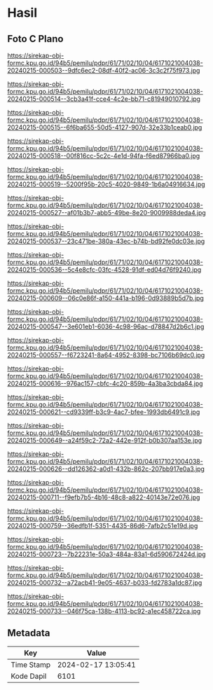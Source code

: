 # Hasil

## Foto C Plano

https://sirekap-obj-formc.kpu.go.id/94b5/pemilu/pdpr/61/71/02/10/04/6171021004038-20240215-000503--9dfc6ec2-08df-40f2-ac06-3c3c2f75f973.jpg

https://sirekap-obj-formc.kpu.go.id/94b5/pemilu/pdpr/61/71/02/10/04/6171021004038-20240215-000514--3cb3a41f-cce4-4c2e-bb71-c81949010792.jpg

https://sirekap-obj-formc.kpu.go.id/94b5/pemilu/pdpr/61/71/02/10/04/6171021004038-20240215-000515--6f6ba655-50d5-4127-907d-32e33b1ceab0.jpg

https://sirekap-obj-formc.kpu.go.id/94b5/pemilu/pdpr/61/71/02/10/04/6171021004038-20240215-000518--00f816cc-5c2c-4e1d-94fa-f6ed87966ba0.jpg

https://sirekap-obj-formc.kpu.go.id/94b5/pemilu/pdpr/61/71/02/10/04/6171021004038-20240215-000519--5200f95b-20c5-4020-9849-1b6a04916634.jpg

https://sirekap-obj-formc.kpu.go.id/94b5/pemilu/pdpr/61/71/02/10/04/6171021004038-20240215-000527--af01b3b7-abb5-49be-8e20-9009988deda4.jpg

https://sirekap-obj-formc.kpu.go.id/94b5/pemilu/pdpr/61/71/02/10/04/6171021004038-20240215-000537--23c471be-380a-43ec-b74b-bd92fe0dc03e.jpg

https://sirekap-obj-formc.kpu.go.id/94b5/pemilu/pdpr/61/71/02/10/04/6171021004038-20240215-000536--5c4e8cfc-03fc-4528-91df-ed04d76f9240.jpg

https://sirekap-obj-formc.kpu.go.id/94b5/pemilu/pdpr/61/71/02/10/04/6171021004038-20240215-000609--06c0e86f-a150-441a-b196-0d93889b5d7b.jpg

https://sirekap-obj-formc.kpu.go.id/94b5/pemilu/pdpr/61/71/02/10/04/6171021004038-20240215-000547--3e601eb1-6036-4c98-96ac-d78847d2b6c1.jpg

https://sirekap-obj-formc.kpu.go.id/94b5/pemilu/pdpr/61/71/02/10/04/6171021004038-20240215-000557--f6723241-8a64-4952-8398-bc7106b69dc0.jpg

https://sirekap-obj-formc.kpu.go.id/94b5/pemilu/pdpr/61/71/02/10/04/6171021004038-20240215-000616--976ac157-cbfc-4c20-859b-4a3ba3cbda84.jpg

https://sirekap-obj-formc.kpu.go.id/94b5/pemilu/pdpr/61/71/02/10/04/6171021004038-20240215-000621--cd9339ff-b3c9-4ac7-bfee-1993db6491c9.jpg

https://sirekap-obj-formc.kpu.go.id/94b5/pemilu/pdpr/61/71/02/10/04/6171021004038-20240215-000649--a24f59c2-72a2-442e-912f-b0b307aa153e.jpg

https://sirekap-obj-formc.kpu.go.id/94b5/pemilu/pdpr/61/71/02/10/04/6171021004038-20240215-000626--dd126362-a0d1-432b-862c-207bb917e0a3.jpg

https://sirekap-obj-formc.kpu.go.id/94b5/pemilu/pdpr/61/71/02/10/04/6171021004038-20240215-000711--f9efb7b5-4b16-48c8-a822-40143e72e076.jpg

https://sirekap-obj-formc.kpu.go.id/94b5/pemilu/pdpr/61/71/02/10/04/6171021004038-20240215-000759--36edfb1f-5351-4435-86d6-7afb2c51e19d.jpg

https://sirekap-obj-formc.kpu.go.id/94b5/pemilu/pdpr/61/71/02/10/04/6171021004038-20240215-000723--7b22231e-50a3-484a-83a1-6d590672424d.jpg

https://sirekap-obj-formc.kpu.go.id/94b5/pemilu/pdpr/61/71/02/10/04/6171021004038-20240215-000732--a72acb41-9e05-4637-b033-fd2783a1dc87.jpg

https://sirekap-obj-formc.kpu.go.id/94b5/pemilu/pdpr/61/71/02/10/04/6171021004038-20240215-000733--046f75ca-138b-4113-bc92-a1ec458722ca.jpg


## Metadata

| Key        | Value               |
| ---------- | ------------------- |
| Time Stamp | 2024-02-17 13:05:41 |
| Kode Dapil | 6101                |



